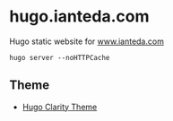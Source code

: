 # hugo.ianteda.com

Hugo static website for www.ianteda.com

```shell
hugo server --noHTTPCache  
```

## Theme

* [Hugo Clarity Theme](https://github.com/chipzoller/hugo-clarity)
